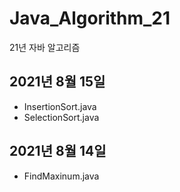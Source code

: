 # Java_Algorithm_21
21년 자바 알고리즘

## 2021년 8월 15일 
- InsertionSort.java
- SelectionSort.java 

## 2021년 8월 14일 
- FindMaxinum.java
